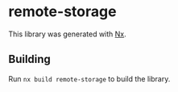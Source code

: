# remote-storage

This library was generated with [Nx](https://nx.dev).

## Building

Run `nx build remote-storage` to build the library.
